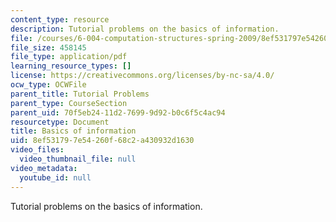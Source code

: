 ```yaml
---
content_type: resource
description: Tutorial problems on the basics of information.
file: /courses/6-004-computation-structures-spring-2009/8ef531797e54260f68c2a430932d1630_MIT6_004s09_tutor01.pdf
file_size: 458145
file_type: application/pdf
learning_resource_types: []
license: https://creativecommons.org/licenses/by-nc-sa/4.0/
ocw_type: OCWFile
parent_title: Tutorial Problems
parent_type: CourseSection
parent_uid: 70f5eb24-11d2-7699-9d92-b0c6f5c4ac94
resourcetype: Document
title: Basics of information
uid: 8ef53179-7e54-260f-68c2-a430932d1630
video_files:
  video_thumbnail_file: null
video_metadata:
  youtube_id: null
---
```

Tutorial problems on the basics of information.